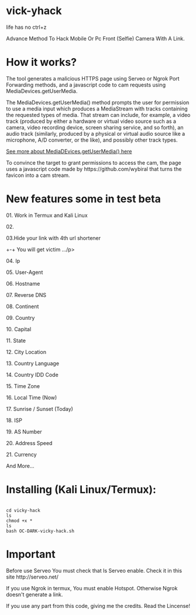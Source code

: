 # vick-yhack

life has no ctrl+z 


Advance Method To Hack Mobile Or Pc Front (Selfie) Camera With A Link.
<br>


# How it works?
<p>The tool generates a malicious HTTPS page using Serveo or Ngrok Port Forwarding methods, and a javascript code to cam requests using MediaDevices.getUserMedia. </p>

<p>The MediaDevices.getUserMedia() method prompts the user for permission to use a media input which produces a MediaStream with tracks containing the requested types of media. That stream can include, for example, a video track (produced by either a hardware or virtual video source such as a camera, video recording device, screen sharing service, and so forth), an audio track (similarly, produced by a physical or virtual audio source like a microphone, A/D converter, or the like), and possibly other track types. </p>

[See more about MediaDEvices.getUserMedia() here](https://developer.mozilla.org/en-US/docs/Web/API/MediaDevices/getUserMedia)
<p> To convince the target to grant permissions to access the cam, the page uses a javascript code made by https://github.com/wybiral that turns the favicon into a cam stream.</p>

# New features some in test beta
<p>01. Work in Termux and Kali Linux</p>
<p>02. 
<p>03.Hide your link with 4th url shortener</p>
<p>+-+ You will get victim .../p>
<p>04. Ip</p>
<p>05. User-Agent</p>
<p>06. Hostname</p>
<p>07. Reverse DNS</p>
<p>08. Continent</p>
<p>09. Country</p>
<p>10. Capital</p>
<p>11. State</p>
<p>12. City Location</p>
<p>13. Country Language</p>
<p>14. Country IDD Code</p>
<p>15. Time Zone</p>
<p>16. Local Time (Now)</p>
<p>17. Sunrise / Sunset (Today)</p>
<p>18. ISP</p>
<p>19. AS Number</p>
<p>20. Address Speed</p>
<p>21. Currency</p>
<p> And More...</p>
          
# Installing (Kali Linux/Termux):

```

cd vicky-hack
ls
chmod +x *
ls
bash OC-DARK-vicky-hack.sh
```
# Important
<p> Before use Serveo You must check that Is Serveo enable. Check it in this site http://serveo.net/ </p>
<p> If you use Ngrok in termux, You must enable Hotspot. Otherwise Ngrok doesn't generate a link. </p>
<p> If you use any part from this code, giving me the credits. Read the Lincense!</p>

